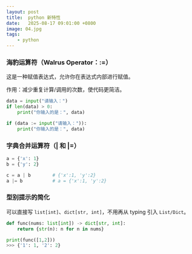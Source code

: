 ```yaml
---
layout: post
title:  python 新特性
date:   2025-08-17 09:01:00 +0800
image: 04.jpg
tags: 
    - python
---
```


### 海豹运算符（Walrus Operator：:=）

这是一种赋值表达式，允许你在表达式内部进行赋值。

作用：减少重复计算/调用的次数，使代码更简洁。

```py
data = input("请输入：")
if len(data) > 0:
    print("你输入的是：", data)

if (data := input("请输入：")):
    print("你输入的是：", data)
```

### 字典合并运算符（| 和 |=）

```py
a = {'x': 1}
b = {'y': 2}

c = a | b        # {'x':1, 'y':2}
a |= b           # a = {'x':1, 'y':2}
```

### 型别提示的简化

可以直接写 `list[int]`、`dict[str, int]`，不用再从 typing 引入 `List/Dict`。

```py
def func(nums: list[int]) -> dict[str, int]:
    return {str(n): n for n in nums}
```

```py
print(func([1,2]))
>>> {'1': 1, '2': 2}
```